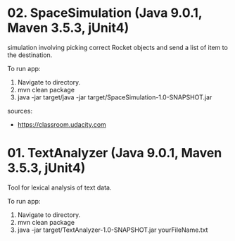 # 02. SpaceSimulation (Java 9.0.1, Maven 3.5.3, jUnit4)

simulation involving picking correct Rocket objects and send a list of item to the destination.

To run app:

1. Navigate to directory.
2. mvn clean package
3. java -jar target/java -jar target/SpaceSimulation-1.0-SNAPSHOT.jar

sources:
- https://classroom.udacity.com


# 01. TextAnalyzer (Java 9.0.1, Maven 3.5.3, jUnit4)

Tool for lexical analysis of text data.

To run app:

1. Navigate to directory.
2. mvn clean package
3. java -jar target/TextAnalyzer-1.0-SNAPSHOT.jar yourFileName.txt






